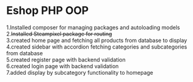 
# Eshop PHP OOP

1.Installed composer for managing packages and autoloading models<br />
2.<strike>Installed Steampixel package for routing</strike><br />
3.created home page and fetching all products from database to display<br />
4.created sidebar with accordion fetching categories and subcategories from database<br />
5.created register page with backend validation<br />
6.created login page with backend validation<br />
7.added display by subcategory functionality to homepage <br />

